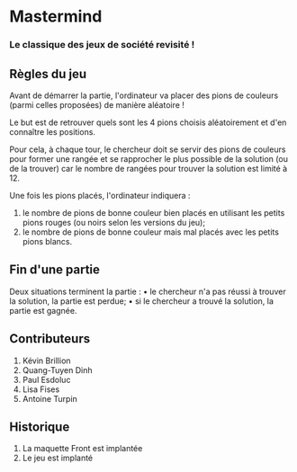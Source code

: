 # Mastermind

### Le classique des jeux de société revisité !                                             


## Règles du jeu
Avant de démarrer la partie, l'ordinateur va placer des pions de couleurs (parmi celles
proposées) de manière aléatoire !

Le but est de retrouver quels sont les 4 pions choisis aléatoirement et d'en connaître les
positions.

Pour cela, à chaque tour, le chercheur doit se servir des pions de couleurs pour former une
rangée et se rapprocher le plus possible de la solution (ou de la trouver) car le nombre de
rangées pour trouver la solution est limité à 12.

Une fois les pions placés, l'ordinateur indiquera :
1. le nombre de pions de bonne couleur bien placés en utilisant les petits pions rouges
(ou noirs selon les versions du jeu);
2. le nombre de pions de bonne couleur mais mal placés avec les petits pions blancs.

## Fin d'une partie
Deux situations terminent la partie :
• le chercheur n'a pas réussi à trouver la solution, la partie est perdue;
• si le chercheur a trouvé la solution, la partie est gagnée.

## Contributeurs
1. Kévin Brillion
2. Quang-Tuyen Dinh
3. Paul Esdoluc
4. Lisa Fises
5. Antoine Turpin

## Historique
1. La maquette Front est implantée
2. Le jeu est implanté
